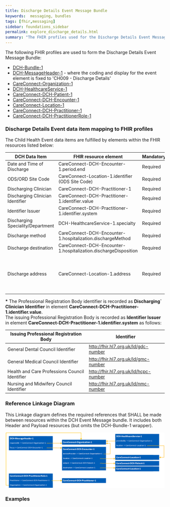 ```yaml
---
title: Discharge Details Event Message Bundle
keywords:  messaging, bundles
tags: [fhir,messaging]
sidebar: foundations_sidebar
permalink: explore_discharge_details.html
summary: "The FHIR profiles used for the Discharge Details Event Message Bundle"
---
```


The following FHIR profiles are used to form the Discharge Details Event Message Bundle:

- [DCH-Bundle-1](https://fhir.nhs.uk/STU3/StructureDefinition/DCH-Bundle-1)
- [DCH-MessageHeader-1](https://fhir.nhs.uk/STU3/StructureDefinition/DCH-MessageHeader-1) - where the coding and display for the event element is fixed to 'CH009 - Discharge Details'
- [CareConnect-Organization-1](https://fhir.hl7.org.uk/STU3/StructureDefinition/CareConnect-Organization-1)
- [DCH-HealthcareService-1](https://fhir.nhs.uk/STU3/StructureDefinition/DCH-HealthcareService-1)
- [CareConnect-DCH-Patient-1](https://fhir.nhs.uk/STU3/StructureDefinition/CareConnect-DCH-Patient-1)
- [CareConnect-DCH-Encounter-1](https://fhir.nhs.uk/STU3/StructureDefinition/CareConnect-DCH-Encounter-1)
- [CareConnect-Location-1](https://fhir.hl7.org.uk/STU3/StructureDefinition/CareConnect-Location-1)
- [CareConnect-DCH-Practitioner-1](https://fhir.nhs.uk/STU3/StructureDefinition/CareConnect-DCH-Practitioner-1)
- [CareConnect-DCH-PractitionerRole-1](https://fhir.nhs.uk/STU3/StructureDefinition/CareConnect-DCH-PractitionerRole-1) 


### Discharge Details Event data item mapping to FHIR profiles ###

The Child Health Event data items are fulfilled by elements within the FHIR resources listed below:

| DCH Data Item                     | FHIR resource element                                            | Mandatory/Required/Optional | Note                                                                                  |
|-----------------------------------|------------------------------------------------------------------|-----------------------------|---------------------------------------------------------------------------------------|
| Date and Time of Discharge        | CareConnect-DCH-Encounter-1.period.end                           | Required                    |                                                                                       |
| ODS/ORD Site Code                 | CareConnect-Location-1.identifier (ODS Site Code)                | Required                    |                                                                                       |
| Discharging Clinician             | CareConnect-DCH-Practitioner-1                                   | Required                    |                                                                                       |
| Discharging Clinician Identifier  | CareConnect-DCH-Practitioner-1.identifier.value                  | Required                    |                 |
| Identifier Issuer                 | CareConnect-DCH-Practitioner-1.identifier.system                 | Required                    | *               |
| Discharging Speciality/Department | DCH-HealthcareService-1.specialty                                | Required                    |                                                                                       |
| Discharge method                  | CareConnect-DCH-Encounter-1.hospitalization.dischargeMethod      | Required                    |                                                                                       |
| Discharge destination             | CareConnect-DCH-Encounter-1.hospitalization.dischargeDisposition | Required                    |                                                                                       |
| Discharge address                 | CareConnect-Location-1.address                                   | Required                    | Discharge address required if it is _not_ to the usual place of residence.                                |

**\*** The Professional Registration Body identifier is recorded as **Discharging` Clinician Identifier** in element **CareConnect-DCH-Practitioner-1.identifier.value**.  
The issuing Professional Registration Body is recorded as **Identifier Issuer** in element **CareConnect-DCH-Practitioner-1.identifier.system** as follows:

| Issuing Professional Registration Body         | Identifier                                |
|------------------------------------------------|-------------------------------------------|
| General Dental Council Identifier              | http://fhir.hl7.org.uk/Id/gdc-number  |
| General Medical Council Identifier             | http://fhir.hl7.org.uk/Id/gmc-number  |
| Health and Care Professions Council Identifier | http://fhir.hl7.org.uk/Id/hcpc-number |
| Nursing and Midwifery Council Identifier       | http://fhir.hl7.org.uk/Id/nmc-number  |

### Reference Linkage Diagram ###

This Linkage diagram defines the required references that SHALL be made between resources within the DCH Event Message bundle. It includes both Header and Payload resources (but omits the DCH-Bundle-1 wrapper).

<img src="images/explore/DischargeDetails.png">

### Examples ###


